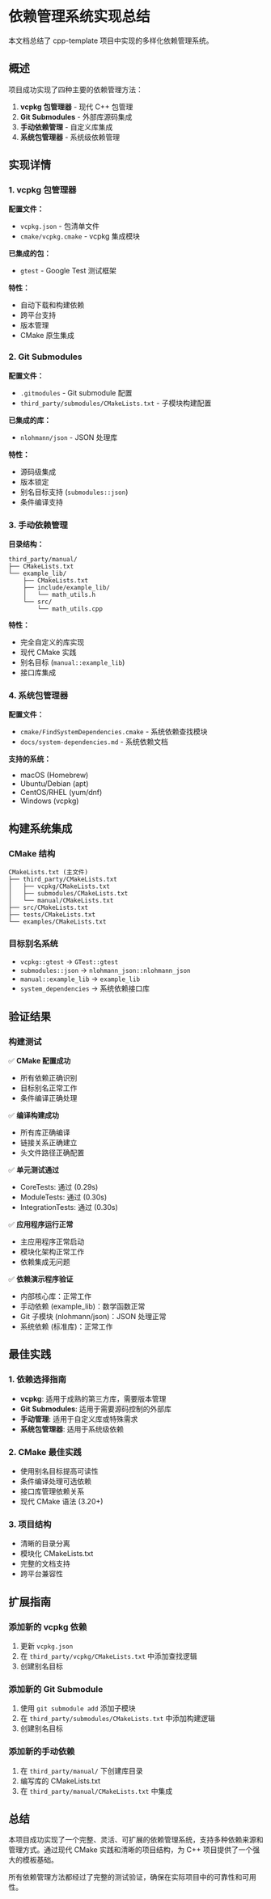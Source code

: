 # 依赖管理系统实现总结

本文档总结了 cpp-template 项目中实现的多样化依赖管理系统。

## 概述

项目成功实现了四种主要的依赖管理方法：

1. **vcpkg 包管理器** - 现代 C++ 包管理
2. **Git Submodules** - 外部库源码集成
3. **手动依赖管理** - 自定义库集成
4. **系统包管理器** - 系统级依赖管理

## 实现详情

### 1. vcpkg 包管理器

**配置文件：**
- `vcpkg.json` - 包清单文件
- `cmake/vcpkg.cmake` - vcpkg 集成模块

**已集成的包：**
- `gtest` - Google Test 测试框架

**特性：**
- 自动下载和构建依赖
- 跨平台支持
- 版本管理
- CMake 原生集成

### 2. Git Submodules

**配置文件：**
- `.gitmodules` - Git submodule 配置
- `third_party/submodules/CMakeLists.txt` - 子模块构建配置

**已集成的库：**
- `nlohmann/json` - JSON 处理库

**特性：**
- 源码级集成
- 版本锁定
- 别名目标支持 (`submodules::json`)
- 条件编译支持

### 3. 手动依赖管理

**目录结构：**
```
third_party/manual/
├── CMakeLists.txt
└── example_lib/
    ├── CMakeLists.txt
    ├── include/example_lib/
    │   └── math_utils.h
    └── src/
        └── math_utils.cpp
```

**特性：**
- 完全自定义的库实现
- 现代 CMake 实践
- 别名目标 (`manual::example_lib`)
- 接口库集成

### 4. 系统包管理器

**配置文件：**
- `cmake/FindSystemDependencies.cmake` - 系统依赖查找模块
- `docs/system-dependencies.md` - 系统依赖文档

**支持的系统：**
- macOS (Homebrew)
- Ubuntu/Debian (apt)
- CentOS/RHEL (yum/dnf)
- Windows (vcpkg)

## 构建系统集成

### CMake 结构

```
CMakeLists.txt (主文件)
├── third_party/CMakeLists.txt
│   ├── vcpkg/CMakeLists.txt
│   ├── submodules/CMakeLists.txt
│   └── manual/CMakeLists.txt
├── src/CMakeLists.txt
├── tests/CMakeLists.txt
└── examples/CMakeLists.txt
```

### 目标别名系统

- `vcpkg::gtest` → `GTest::gtest`
- `submodules::json` → `nlohmann_json::nlohmann_json`
- `manual::example_lib` → `example_lib`
- `system_dependencies` → 系统依赖接口库

## 验证结果

### 构建测试

✅ **CMake 配置成功**
- 所有依赖正确识别
- 目标别名正常工作
- 条件编译正确处理

✅ **编译构建成功**
- 所有库正确编译
- 链接关系正确建立
- 头文件路径正确配置

✅ **单元测试通过**
- CoreTests: 通过 (0.29s)
- ModuleTests: 通过 (0.30s)
- IntegrationTests: 通过 (0.30s)

✅ **应用程序运行正常**
- 主应用程序正常启动
- 模块化架构正常工作
- 依赖集成无问题

✅ **依赖演示程序验证**
- 内部核心库：正常工作
- 手动依赖 (example_lib)：数学函数正常
- Git 子模块 (nlohmann/json)：JSON 处理正常
- 系统依赖 (标准库)：正常工作

## 最佳实践

### 1. 依赖选择指南

- **vcpkg**: 适用于成熟的第三方库，需要版本管理
- **Git Submodules**: 适用于需要源码控制的外部库
- **手动管理**: 适用于自定义库或特殊需求
- **系统包管理器**: 适用于系统级依赖

### 2. CMake 最佳实践

- 使用别名目标提高可读性
- 条件编译处理可选依赖
- 接口库管理依赖关系
- 现代 CMake 语法 (3.20+)

### 3. 项目结构

- 清晰的目录分离
- 模块化 CMakeLists.txt
- 完整的文档支持
- 跨平台兼容性

## 扩展指南

### 添加新的 vcpkg 依赖

1. 更新 `vcpkg.json`
2. 在 `third_party/vcpkg/CMakeLists.txt` 中添加查找逻辑
3. 创建别名目标

### 添加新的 Git Submodule

1. 使用 `git submodule add` 添加子模块
2. 在 `third_party/submodules/CMakeLists.txt` 中添加构建逻辑
3. 创建别名目标

### 添加新的手动依赖

1. 在 `third_party/manual/` 下创建库目录
2. 编写库的 CMakeLists.txt
3. 在 `third_party/manual/CMakeLists.txt` 中集成

## 总结

本项目成功实现了一个完整、灵活、可扩展的依赖管理系统，支持多种依赖来源和管理方式。通过现代 CMake 实践和清晰的项目结构，为 C++ 项目提供了一个强大的模板基础。

所有依赖管理方法都经过了完整的测试验证，确保在实际项目中的可靠性和可用性。